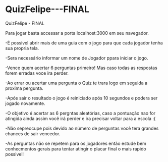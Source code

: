 # QuizFelipe---FINAL
QuizFelipe - FINAL

Para jogar basta accessar a porta localhost:3000 em seu navegador.

-É possivel abrir mais de uma guia com o jogo para que cada jogador tenha sua propria tela.

-Sera necessário informar um nome de Jogador ppara iniciar o jogo.

-Vence quem acertar 6 perguntas primeiro! Mas caso todas as respostas forem erradas voce ira perder.

-Ao errar ou acertar uma pergunta o Quiz te trara logo em seguida a proxima pergunta.

-Após sair o resultado o jogo é reiniciado após 10 segundos e podera ser jogado novamente.

-O objetivo é acertar as 6 pergntas aleatórias, caso a pontuação nao for atingida ainda assim você irá perder e ira precisar voltar para a escola :(

-Não sepreocupe pois devido ao número de perguntas você tera grandes chances de sair vencedor.

-As perguntas não se repetem para os jogadores então estude bem conhecmentos gerais para tentar atingir o placar final o mais rapido possivel!
